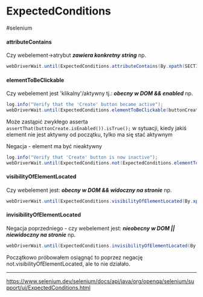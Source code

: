 # ExpectedConditions
#selenium 

#### attributeContains
Czy webelement->atrybut ***zawiera konkretny string*** np.
```java
webDriverWait.until(ExpectedConditions.attributeContains(By.xpath(SECTION_TAG_PREVIEW_CONTENT_XPATH), "style", "rgb(109, 139, 184)"));
```

#### elementToBeClickable
Czy webelement jest 'klikalny'/aktywny tj.: ***obecny w DOM && enabled*** np.
```java
log.info("Verify that the 'Create' button became active");
webDriverWait.until(ExpectedConditions.elementToBeClickable(buttonCreate));
```

Może zastąpić zwykłego asserta 
`assertThat(buttonCreate.isEnabled()).isTrue();`
w sytuacji, kiedy jakiś element nie jest aktywny od początku, tylko ma się stać aktywnym

Negacja - element ma być nieaktywny
```java
log.info("Verify that 'Create' button is now inactive");  
webDriverWait.until(ExpectedConditions.not(ExpectedConditions.elementToBeClickable(buttonCreate)));
```

#### visibilityOfElementLocated
Czy webelement jest: ***obecny w DOM && widoczny na stronie*** np.
```java
webDriverWait.until(ExpectedConditions.visibilityOfElementLocated(By.xpath(WINDOW_COLOR_SELECTION_XPATH)));
```

#### invisibilityOfElementLocated
Negacja poprzedniego - czy webelement jest: ***nieobecny w DOM || niewidoczny na stronie*** np.
```java
webDriverWait.until(ExpectedConditions.invisibilityOfElementLocated(By.xpath(WINDOW_COLOR_SELECTION_XPATH)));
```
Początkowo próbowałem osiągnąć to poprzez negację not.visibilityOfElementLocated, ale to nie działało.

---
https://www.selenium.dev/selenium/docs/api/java/org/openqa/selenium/support/ui/ExpectedConditions.html